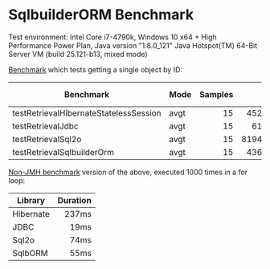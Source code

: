 # SqlbuilderORM Benchmark

Test environment: Intel Core i7-4790k, Windows 10 x64 + High Performance Power Plan, Java version "1.8.0_121" Java Hotspot(TM) 64-Bit Server VM (build 25.121-b13, mixed mode)

[Benchmark](src/main/java/com/github/javalbert/SqlbuilderOrmBenchmark.java) which tests getting a single object by ID:

| Benchmark | Mode | Samples | Score | Score error | Units |
|---|---|---:|---:|---:|---|
| testRetrievalHibernateStatelessSession | avgt | 15 | 4521.153 | 42.683 | ns/op |
| testRetrievalJdbc | avgt | 15 | 616.361 | 5.621 | ns/op |
| testRetrievalSql2o | avgt | 15 | 81948.040 | 66513.775 | ns/op |
| testRetrievalSqlbuilderOrm | avgt | 15 | 4360.992 | 64.079 | ns/op |

[Non-JMH benchmark](src/main/java/com/github/javalbert/NonJMHBenchmark.java) version of the above, executed 1000 times in a for loop:

| Library | Duration |
|---|---:|
| Hibernate | 237ms |
| JDBC | 19ms |
| Sql2o | 74ms |
| SqlbORM | 55ms |
